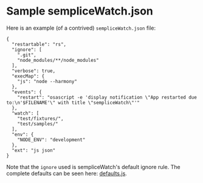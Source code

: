 # Sample sempliceWatch.json

Here is an example (of a contrived) `sempliceWatch.json` file:

    {
      "restartable": "rs",
      "ignore": [
        ".git",
        "node_modules/**/node_modules"
      ],
      "verbose": true,
      "execMap": {
        "js": "node --harmony"
      },
      "events": {
        "restart": "osascript -e 'display notification \"App restarted due to:\n'$FILENAME'\" with title \"sempliceWatch\"'"
      },
      "watch": [
        "test/fixtures/",
        "test/samples/"
      ],
      "env": {
        "NODE_ENV": "development"
      },
      "ext": "js json"
    }

Note that the `ignore` used is sempliceWatch's default ignore rule. The complete defaults can be seen here: [defaults.js](https://github.com/remy/sempliceWatch/blob/master/lib/config/defaults.js).
